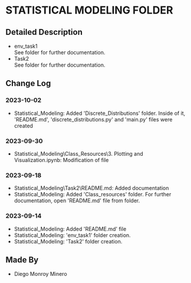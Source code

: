 # STATISTICAL MODELING FOLDER

## Detailed Description
* env_task1 <br> See folder for further documentation.
* Task2 <br> See folder for further documentation.

## Change Log
### 2023-10-02
- Statistical_Modeling: Added 'Discrete_Distributions' folder. Inside of it, 'README.md', 'discrete_distributions.py' and 'main.py' files were created

### 2023-09-30
- Statistical_Modeling\Class_Resources\3. Plotting and Visualization.ipynb: Modification of file

### 2023-09-18
- Statistical_Modeling\Task2\README.md: Added documentation
- Statistical_Modeling: Added 'Class_resources' folder. For further documentation, open 'README.md' file from folder.

### 2023-09-14
- Statistical_Modeling\: Added 'README.md' file
- Statistical_Modeling\: 'env_task1' folder creation.
- Statistical_Modeling\: 'Task2' folder creation.

## Made By
* Diego Monroy Minero